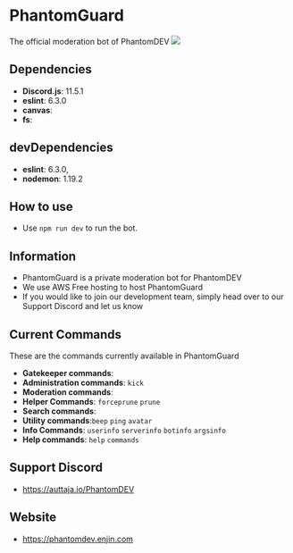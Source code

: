 # PhantomGuard
The official moderation bot of PhantomDEV
 <img src="https://github.com/phantomdev-github/PhantomGuard/blob/master/assets/banner.PNG"> </img>

## Dependencies
- **Discord.js**: 11.5.1
- **eslint**: 6.3.0
- **canvas**: 
- **fs**:

## devDependencies
- **eslint**: 6.3.0,
- **nodemon**: 1.19.2

## How to use
- Use `npm run dev` to run the bot.

## Information
- PhantomGuard is a private moderation bot for PhantomDEV
- We use AWS Free hosting to host PhantomGuard
- If you would like to join our development team, simply head over to our Support Discord and let us know

## Current Commands
These are the commands currently available in PhantomGuard
- **Gatekeeper commands**: 
- **Administration commands**:  `kick` 
- **Moderation commands**: 
- **Helper Commands**: `forceprune` `prune`
- **Search commands**: 
- **Utility commands**:`beep` `ping` `avatar` 
- **Info Commands**: `userinfo` `serverinfo` `botinfo` `argsinfo`
- **Help commands**: `help` `commands`

## Support Discord
- https://auttaja.io/PhantomDEV

## Website
- https://phantomdev.enjin.com

